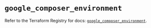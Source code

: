 # `google_composer_environment`

Refer to the Terraform Registry for docs: [`google_composer_environment`](https://registry.terraform.io/providers/hashicorp/google-beta/6.44.0/docs/resources/google_composer_environment).
